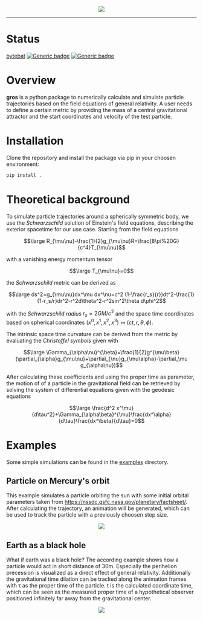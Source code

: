 <p align="center">
  <img src="doc/gros_logo.png">
</p>

-----------------

# Status

<!--[![PyPI Latest Release](https://img.shields.io/pypi/v/gros.svg)](https://pypi.org/project/gros/)-->
[bytebat](https://github.com/bytebat/gros/actions/workflows/ci.yml/badge.svg)
[![Generic badge](https://img.shields.io/badge/powered%20by-astropy-blue.svg)](https://img.shields.io/badge/powered--by-astropy-blue)
[![Generic badge](https://img.shields.io/badge/powered%20by-plotly-blue.svg)](https://img.shields.io/badge/powered--by-plotly-blue)

# Overview

**gros** is a python package to numerically calculate and simulate particle trajectories based on the field equations of general relativity. A user needs to define a certain metric by providing the mass of a central gravitational attractor and the start coordinates and velocity of the test particle.

# Installation

Clone the repository and install the package via pip in your choosen environment:

```sh
pip install .
```

# Theoretical background

To simulate particle trajectories around a spherically symmetric body, we use the *Schwarzschild* solution of Einstein's field equations, describing the exterior spacetime for our use case. Starting from the field equations 

$$\large R_{\mu\nu}-\frac{1}{2}g_{\mu\nu}R=\frac{8\pi%20G}{c^4}T_{\mu\nu}$$

with a vanishing energy momentum tensor 

$$\large T_{\mu\nu}=0$$

the *Schwarzschild* metric can be derived as

$$\large ds^2=g_{\mu\nu}dx^\mu dx^\nu=c^2 (1-\frac{r_s}{r})dt^2-\frac{1}{1-r_s/r}dr^2-r^2d\theta^2-r^2sin^2\theta d\phi^2$$

with the *Schwarzschild radius* $r_s=2GM/c^2$ and the space time coordinates based on spherical coordinates $(x^0,x^1,x^2,x^3) \mapsto (ct, r,\theta, \phi)$.

The intrinsic space time curvature can be derived from the metric by evaluating the *Christoffel symbols* given with

$$\large \Gamma_{\alpha\nu}^{\beta}=\frac{1}{2}g^{\mu\beta}(\partial_{\alpha}g_{\mu\nu}+\partial_{\nu}g_{\mu\alpha}-\partial_\mu g_{\alpha\nu})$$

After calculating these coefficients and using the proper time as parameter, the motion of of a particle in the gravitational field can be retrieved by solving the system of differential equations given with the geodesic equations

$$\large \frac{d^2 x^\mu}{d\tau^2}+\Gamma_{\alpha\beta}^{\mu}\frac{dx^\alpha}{d\tau}\frac{dx^\beta}{d\tau}=0$$

# Examples

Some simple simulations can be found in the [examples](https://github.com/BjoB/gros/tree/master/src/gros/examples) directory.

## Particle on Mercury's orbit

This example simulates a particle orbiting the sun with some initial orbital parameters taken from <https://nssdc.gsfc.nasa.gov/planetary/factsheet/>. After calculating the trajectory, an animation will be generated, which can be used to track the particle with a previously choosen step size.

<p align="center">
  <img src="doc/mercury_plot.png">
</p>

## Earth as a black hole

What if earth was a black hole? The according example shows how a particle would act in short distance of 30m. Especially the perihelion precession is visualized as a direct effect of general relativity. Additionally the gravitational time dilation can be tracked along the animation frames with τ as the proper time of the particle. t is the calculated coordinate time, which can be seen as the measured proper time of a hypothetical observer positioned infinitely far away from the gravitational center.

<p align="center">
  <img src="doc/earth_black_hole_animation_zoomed.png">
</p>
